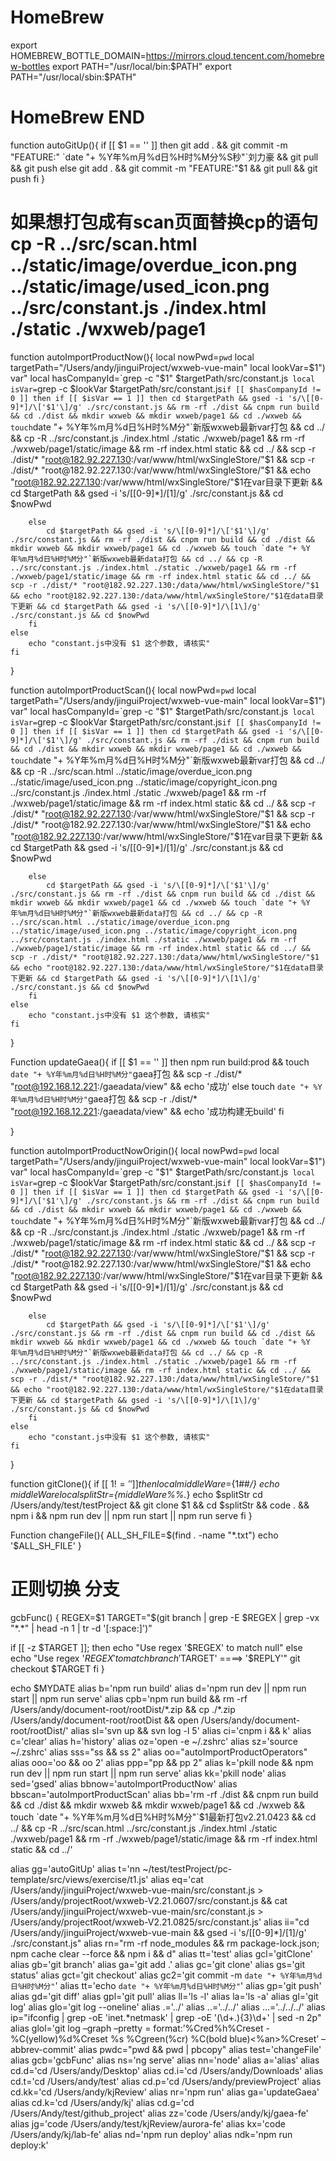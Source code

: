 
# HomeBrew
export HOMEBREW_BOTTLE_DOMAIN=https://mirrors.cloud.tencent.com/homebrew-bottles
export PATH="/usr/local/bin:$PATH"
export PATH="/usr/local/sbin:$PATH"
# HomeBrew END


function autoGitUp(){
	if [[ $1 == '' ]]
	then
		git add . && git commit -m "FEATURE:" `date "+ %Y年%m月%d日%H时%M分%S秒"`刘力豪 && git pull && git push
	else
		git add . && git commit -m "FEATURE:"$1 && git pull && git push
	fi
}


# 如果想打包成有scan页面替换cp的语句 cp -R ../src/scan.html ../static/image/overdue_icon.png ../static/image/used_icon.png ../src/constant.js ./index.html ./static ./wxweb/page1
function autoImportProductNow(){
    local nowPwd=`pwd`
    local targetPath="/Users/andy/jinguiProject/wxweb-vue-main"
    local lookVar=$1") var"
    local hasCompanyId=`grep -c "$1" $targetPath/src/constant.js`
    local isVar=`grep -c $lookVar $targetPath/src/constant.js`
    if [[ $hasCompanyId != 0 ]]
    then
        if [[ $isVar == 1 ]]
        then
        	cd $targetPath && gsed -i 's/\[[0-9]*]/\['$1'\]/g' ./src/constant.js && rm -rf ./dist && cnpm run build && cd ./dist && mkdir wxweb && mkdir wxweb/page1 && cd ./wxweb && touch `date "+ %Y年%m月%d日%H时%M分"`新版wxweb最新var打包 && cd ../ && cp -R ../src/constant.js ./index.html ./static ./wxweb/page1 && rm -rf ./wxweb/page1/static/image && rm -rf index.html static && cd ../ && scp -r ./dist/* "root@182.92.227.130:/var/www/html/wxSingleStore/"$1 &&  scp -r ./dist/* "root@182.92.227.130:/var/www/html/wxSingleStore/"$1 && echo "root@182.92.227.130:/var/www/html/wxSingleStore/"$1在var目录下更新 && cd $targetPath && gsed -i 's/\[[0-9]*]/\[1\]/g' ./src/constant.js && cd $nowPwd

        else
        	cd $targetPath && gsed -i 's/\[[0-9]*]/\['$1'\]/g' ./src/constant.js && rm -rf ./dist && cnpm run build && cd ./dist && mkdir wxweb && mkdir wxweb/page1 && cd ./wxweb && touch `date "+ %Y年%m月%d日%H时%M分"`新版wxweb最新data打包 && cd ../ && cp -R ../src/constant.js ./index.html ./static ./wxweb/page1 && rm -rf ./wxweb/page1/static/image && rm -rf index.html static && cd ../ && scp -r ./dist/* "root@182.92.227.130:/data/www/html/wxSingleStore/"$1 && echo "root@182.92.227.130:/data/www/html/wxSingleStore/"$1在data目录下更新 && cd $targetPath && gsed -i 's/\[[0-9]*]/\[1\]/g' ./src/constant.js && cd $nowPwd
        fi
    else
        echo "constant.js中没有 $1 这个参数, 请核实"
	fi
}

function autoImportProductScan(){
    local nowPwd=`pwd`
    local targetPath="/Users/andy/jinguiProject/wxweb-vue-main"
    local lookVar=$1") var"
    local hasCompanyId=`grep -c "$1" $targetPath/src/constant.js`
    local isVar=`grep -c $lookVar $targetPath/src/constant.js`
    if [[ $hasCompanyId != 0 ]]
    then
        if [[ $isVar == 1 ]]
        then
        	cd $targetPath && gsed -i 's/\[[0-9]*]/\['$1'\]/g' ./src/constant.js && rm -rf ./dist && cnpm run build && cd ./dist && mkdir wxweb && mkdir wxweb/page1 && cd ./wxweb && touch `date "+ %Y年%m月%d日%H时%M分"`新版wxweb最新var打包 && cd ../ && cp -R ../src/scan.html ../static/image/overdue_icon.png ../static/image/used_icon.png ../static/image/copyright_icon.png ../src/constant.js ./index.html ./static ./wxweb/page1 && rm -rf ./wxweb/page1/static/image && rm -rf index.html static && cd ../ && scp -r ./dist/* "root@182.92.227.130:/var/www/html/wxSingleStore/"$1 &&  scp -r ./dist/* "root@182.92.227.130:/var/www/html/wxSingleStore/"$1 && echo "root@182.92.227.130:/var/www/html/wxSingleStore/"$1在var目录下更新 && cd $targetPath && gsed -i 's/\[[0-9]*]/\[1\]/g' ./src/constant.js && cd $nowPwd

        else
        	cd $targetPath && gsed -i 's/\[[0-9]*]/\['$1'\]/g' ./src/constant.js && rm -rf ./dist && cnpm run build && cd ./dist && mkdir wxweb && mkdir wxweb/page1 && cd ./wxweb && touch `date "+ %Y年%m月%d日%H时%M分"`新版wxweb最新data打包 && cd ../ && cp -R ../src/scan.html ../static/image/overdue_icon.png ../static/image/used_icon.png ../static/image/copyright_icon.png ../src/constant.js ./index.html ./static ./wxweb/page1 && rm -rf ./wxweb/page1/static/image && rm -rf index.html static && cd ../ && scp -r ./dist/* "root@182.92.227.130:/data/www/html/wxSingleStore/"$1 && echo "root@182.92.227.130:/data/www/html/wxSingleStore/"$1在data目录下更新 && cd $targetPath && gsed -i 's/\[[0-9]*]/\[1\]/g' ./src/constant.js && cd $nowPwd
        fi
    else
        echo "constant.js中没有 $1 这个参数, 请核实"
	fi
}

Function updateGaea(){
	if [[ $1 == '' ]]
	then
		npm run build:prod && touch `date "+ %Y年%m月%d日%H时%M分"`gaea打包 && scp -r ./dist/* "root@192.168.12.221:/gaeadata/view" && echo '成功'
	else
		touch `date "+ %Y年%m月%d日%H时%M分"`gaea打包 && scp -r ./dist/* "root@192.168.12.221:/gaeadata/view" && echo '成功构建无build'
	fi
	
}

function autoImportProductNowOrigin(){
    local nowPwd=`pwd`
    local targetPath="/Users/andy/jinguiProject/wxweb-vue-main"
    local lookVar=$1") var"
    local hasCompanyId=`grep -c "$1" $targetPath/src/constant.js`
    local isVar=`grep -c $lookVar $targetPath/src/constant.js`
    if [[ $hasCompanyId != 0 ]]
    then
        if [[ $isVar == 1 ]]
        then
        	cd $targetPath && gsed -i 's/\[[0-9]*]/\['$1'\]/g' ./src/constant.js && rm -rf ./dist && cnpm run build && cd ./dist && mkdir wxweb && mkdir wxweb/page1 && cd ./wxweb && touch `date "+ %Y年%m月%d日%H时%M分"`新版wxweb最新var打包 && cd ../ && cp -R ../src/constant.js ./index.html ./static ./wxweb/page1 && rm -rf ./wxweb/page1/static/image && rm -rf index.html static && cd ../ && scp -r ./dist/* "root@182.92.227.130:/var/www/html/wxSingleStore/"$1 &&  scp -r ./dist/* "root@182.92.227.130:/var/www/html/wxSingleStore/"$1 && echo "root@182.92.227.130:/var/www/html/wxSingleStore/"$1在var目录下更新 && cd $targetPath && gsed -i 's/\[[0-9]*]/\[1\]/g' ./src/constant.js && cd $nowPwd

        else
        	cd $targetPath && gsed -i 's/\[[0-9]*]/\['$1'\]/g' ./src/constant.js && rm -rf ./dist && cnpm run build && cd ./dist && mkdir wxweb && mkdir wxweb/page1 && cd ./wxweb && touch `date "+ %Y年%m月%d日%H时%M分"`新版wxweb最新data打包 && cd ../ && cp -R ../src/constant.js ./index.html ./static ./wxweb/page1 && rm -rf ./wxweb/page1/static/image && rm -rf index.html static && cd ../ && scp -r ./dist/* "root@182.92.227.130:/data/www/html/wxSingleStore/"$1 && echo "root@182.92.227.130:/data/www/html/wxSingleStore/"$1在data目录下更新 && cd $targetPath && gsed -i 's/\[[0-9]*]/\[1\]/g' ./src/constant.js && cd $nowPwd
        fi
    else
        echo "constant.js中没有 $1 这个参数, 请核实"
	fi
}

function gitClone(){
    if [[ $1 != '' ]]
    then
        local middleWare=${1##*/}
        echo $middleWare
        local splitStr=${middleWare%%.*}
        echo $splitStr
        cd /Users/andy/test/testProject && git clone $1 && cd $splitStr && code . && npm i && npm run dev || npm run start || npm run serve
    fi
}

Function changeFile(){
	ALL_SH_FILE=$(find . -name "*.txt")
	echo '$ALL_SH_FILE'
}

# 正则切换 分支
gcbFunc() {
 REGEX=$1
 TARGET="$(git branch | grep -E $REGEX | grep -vx "\*.*" | head -n 1 | tr -d '[:space:]')"

 if [[ -z $TARGET ]]; then 
   echo "Use regex '$REGEX' to match null"
 else
   echo "Use regex '$REGEX' to match branch '$TARGET' ====> '$REPLY'"
   git checkout $TARGET
 fi
}


echo $MYDATE
alias b='npm run build'
alias d='npm run dev || npm run start || npm run serve'
alias cpb='npm run build && rm -rf /Users/andy/document-root/rootDist/*.zip && cp ./*.zip /Users/andy/document-root/rootDist && open /Users/andy/document-root/rootDist/'
alias sl='svn up && svn log -l 5'
alias ci='cnpm i && k'
alias c='clear'
alias h='history'
alias oz='open -e ~/.zshrc'
alias sz='source ~/.zshrc'
alias sss="ss && ss 2"
alias oo="autoImportProductOperators"
alias ooo='oo && oo 2'
alias ppp="pp && pp 2"
alias k='pkill node && npm run dev || npm run start || npm run serve'
alias kk='pkill node'
alias sed='gsed'
alias bbnow='autoImportProductNow'
alias bbscan='autoImportProductScan'
alias bb='rm -rf ./dist && cnpm run build && cd ./dist && mkdir wxweb && mkdir wxweb/page1 && cd ./wxweb && touch `date "+ %Y年%m月%d日%H时%M分"`$1最新打包v2.21.0423 && cd ../ && cp -R ../src/scan.html ../src/constant.js ./index.html ./static ./wxweb/page1 && rm -rf ./wxweb/page1/static/image && rm -rf index.html static && cd ../'

alias gg='autoGitUp'
alias t='nn ~/test/testProject/pc-template/src/views/exercise/t1.js' 
alias eq='cat /Users/andy/jinguiProject/wxweb-vue-main/src/constant.js > /Users/andy/projectRoot/wxweb-V2.21.0607/src/constant.js && cat /Users/andy/jinguiProject/wxweb-vue-main/src/constant.js > /Users/andy/projectRoot/wxweb-V2.21.0825/src/constant.js'
alias ii="cd /Users/andy/jinguiProject/wxweb-vue-main && gsed -i 's/\[[0-9]*]/\[1\]/g' ./src/constant.js"
alias rn="rm -rf node_modules && rm package-lock.json; npm cache clear --force && npm i && d"
alias tt='test'
alias gcl='gitClone'
alias gb='git branch'
alias ga='git add .'
alias gc='git clone'
alias gs='git status'
alias gct='git checkout'
alias gc2='git commit -m `date "+ %Y年%m月%d日%H时%M分"`'
alias tt='echo `date "+ %Y年%m月%d日%H时%M分"`'
alias gp='git push'
alias gd='git diff'
alias gpl='git pull'
alias ll='ls -l'
alias la='ls -a'
alias gl='git log'
alias glo='git log --oneline'
alias .='../'
alias ..='../../'
alias ...='../../../'
alias ip="ifconfig | grep -oE 'inet.*netmask' | grep -oE '(\d+\.){3}\d+' | sed -n 2p"
alias glol='git log –graph –pretty = format:’%Cred%h%Creset -%C(yellow)%d%Creset %s %Cgreen(%cr) %C(bold blue)<%an>%Creset’ –abbrev-commit'
alias pwdc="pwd && pwd | pbcopy"
alias test='changeFile'
alias gcb='gcbFunc'
alias ns='ng serve'
alias nn='node'
alias a='alias'
alias cd.d='cd /Users/andy/Desktop'
alias cd.i='cd /Users/andy/Downloads'
alias cd.t='cd /Users/andy/test'
alias cd.p='cd /Users/andy/previewProject'
alias cd.kk='cd /Users/andy/kjReview'
alias nr='npm run'
alias ga='updateGaea'
alias cd.k='cd /Users/andy/kj'
alias cd.g='cd /Users/Andy/test/github_project'
alias zz='code /Users/andy/kj/gaea-fe'
alias jg='code /Users/andy/test/kjReview/aurora-fe'
alias kx='code /Users/andy/kj/lab-fe'
alias nd='npm run deploy'
alias ndk='npm run deploy:k'